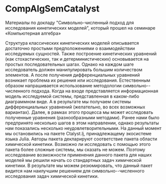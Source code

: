 # CompAlgSemCatalyst
Материалы по докладу "Символьно-численный подход для исследования кинетических моделей", который прошел на семинаре «Компьютерная алгебра»

Структура классических кинетических моделей описывается достаточно простыми предположениями о взаимодействии исследуемых сущностей.
Также построение кинетических уравнений (как стохастических, так и детерминистических) основывается на простых последовательных шагах.
Однако на каждом шаге исследователь должен манипулировать большим количеством элементов.
А после получения дифференциальных уравнений возникает проблема их решения или исследования.
Естественным образом напрашивается использование методологии символьно--численного подхода.
Когда на входе представляется информационная модель исследуемой системы, представленная в каком-либо диаграммном виде.
А в результате мы получаем системы дифференциальных уравнений (желательно, во всех возможных вариантах).
Далее, в рамках этого процесса мы может исследовать полученные уравнения (разнообразными методами).
Ранее нами было предпринято несколько шагов в этом направлении, однако результаты нам показались несколько неудовлетворительными.
На данный момент мы остановились на пакете Ctalyst.lj, принадлежащему экосистеме языка Julia.
Авторы пакета декларируют соответствие пакета области химической кинетики.
Возможно ли исследовать с помощью этого пакета более сложные системы, мы сказать не можем.
Поэтому исследование возможности применения данного пакета для наших моделей мы решили начать со стандартных задач химической кинетики.
В результате мы можем резюмировать, что данный пакет видится нам наилучшим решением для символьно--численного исследования задач химической кинетики.
